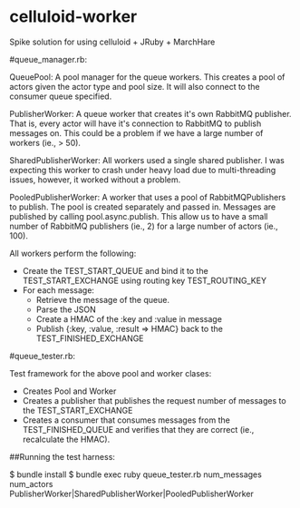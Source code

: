 celluloid-worker
================

Spike solution for using celluloid + JRuby + MarchHare

#queue_manager.rb:

  QueuePool: A pool manager for the queue workers. This creates a pool of actors given the actor type and pool size. It will also connect to the consumer queue specified.
  
  PublisherWorker: A queue worker that creates it's own RabbitMQ publisher. That is, every actor will have it's connection to RabbitMQ to publish messages on. This could be a problem if we have a large number of workers (ie., > 50).
  
  SharedPublisherWorker: All workers used a single shared publisher. I was expecting this worker to crash under heavy load due to multi-threading issues, however, it worked without a problem.
  
  PooledPublisherWorker: A worker that uses a pool of RabbitMQPublishers to publish. The pool is created separately and passed in. Messages are published by calling pool.async.publish. This allow us to have a small number of RabbitMQ publishers (ie., 2) for a large number of actors (ie., 100).
  
  All workers perform the following:
  
  * Create the TEST_START_QUEUE and bind it to the TEST_START_EXCHANGE using routing key TEST_ROUTING_KEY
  * For each message:
    * Retrieve the message of the queue.
    * Parse the JSON
    * Create a HMAC of the :key and :value in message
    * Publish {:key, :value, :result => HMAC} back to the TEST_FINISHED_EXCHANGE
  
#queue_tester.rb:

  Test framework for the above pool and worker clases:
  
  * Creates Pool and Worker
  * Creates a publisher that publishes the request number of messages to the TEST_START_EXCHANGE
  * Creates a consumer that consumes messages from the TEST_FINISHED_QUEUE and verifies that they are correct (ie., recalculate the HMAC).
  
##Running the test harness:
  
  $ bundle install
  $ bundle exec ruby queue_tester.rb num_messages num_actors PublisherWorker|SharedPublisherWorker|PooledPublisherWorker
  

